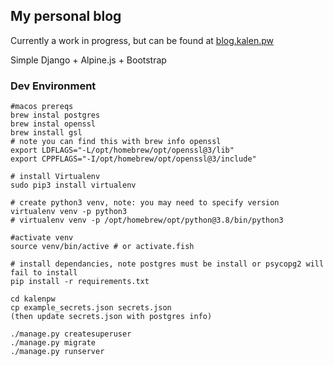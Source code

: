 ## My personal blog

Currently a work in progress, but can be found at <a href="https://blog.kalen.pw">blog.kalen.pw</a>

Simple Django + Alpine.js + Bootstrap


### Dev Environment

```
#macos prereqs
brew instal postgres
brew instal openssl
brew install gsl
# note you can find this with brew info openssl
export LDFLAGS="-L/opt/homebrew/opt/openssl@3/lib"
export CPPFLAGS="-I/opt/homebrew/opt/openssl@3/include"

# install Virtualenv
sudo pip3 install virtualenv

# create python3 venv, note: you may need to specify version
virtualenv venv -p python3
# virtualenv venv -p /opt/homebrew/opt/python@3.8/bin/python3

#activate venv
source venv/bin/active # or activate.fish
 
# install dependancies, note postgres must be install or psycopg2 will fail to install
pip install -r requirements.txt

cd kalenpw
cp example_secrets.json secrets.json
(then update secrets.json with postgres info)

./manage.py createsuperuser
./manage.py migrate
./manage.py runserver
 
```